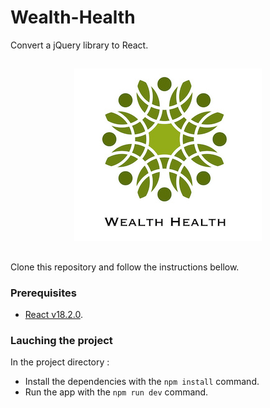 # Wealth-Health
Convert a jQuery library to React.
##
<p align="center">
  <img src="logo.jpg" />
</p>

##
Clone this repository and follow the instructions bellow.

### Prerequisites
- [React v18.2.0](https://react.dev/).

### Lauching the project
In the project directory :
- Install the dependencies with the `npm install` command.
- Run the app with the `npm run dev` command.